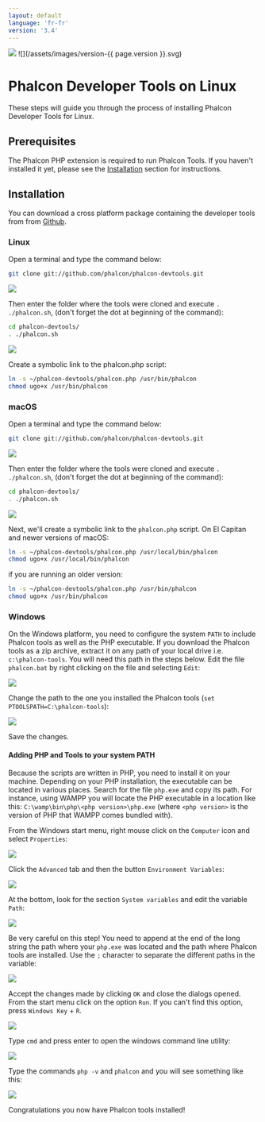 ```yaml
---
layout: default
language: 'fr-fr'
version: '3.4'
---
```

![](/assets/images/document-status-stable-success.svg) ![](/assets/images/version-{{ page.version }}.svg)
<a name='overview'></a>

# Phalcon Developer Tools on Linux

These steps will guide you through the process of installing Phalcon Developer Tools for Linux.

<a name='prerequisites'></a>

## Prerequisites

The Phalcon PHP extension is required to run Phalcon Tools. If you haven't installed it yet, please see the [Installation](/3.4/en//installation) section for instructions.

<a name='installation'></a>

## Installation

You can download a cross platform package containing the developer tools from from [Github](https://github.com/phalcon/phalcon-devtools).

<a name='installation-linux'></a>

### Linux

Open a terminal and type the command below:

```bash
git clone git://github.com/phalcon/phalcon-devtools.git
```

![](/assets/images/content/devtools-linux-1.png)

Then enter the folder where the tools were cloned and execute `. ./phalcon.sh`, (don't forget the dot at beginning of the command):

```bash
cd phalcon-devtools/
. ./phalcon.sh
```

![](/assets/images/content/devtools-linux-2.png)

Create a symbolic link to the phalcon.php script:

```bash
ln -s ~/phalcon-devtools/phalcon.php /usr/bin/phalcon
chmod ugo+x /usr/bin/phalcon
```

<a name='installation-mac'></a>

### macOS

Open a terminal and type the command below:

```bash
git clone git://github.com/phalcon/phalcon-devtools.git
```

![](/assets/images/content/devtools-mac-1.png)

Then enter the folder where the tools were cloned and execute `. ./phalcon.sh`, (don't forget the dot at beginning of the command):

```bash
cd phalcon-devtools/
. ./phalcon.sh
```

![](/assets/images/content/devtools-mac-2.png)

Next, we'll create a symbolic link to the `phalcon.php` script. On El Capitan and newer versions of macOS:

```bash
ln -s ~/phalcon-devtools/phalcon.php /usr/local/bin/phalcon
chmod ugo+x /usr/local/bin/phalcon
```

if you are running an older version:

```bash
ln -s ~/phalcon-devtools/phalcon.php /usr/bin/phalcon
chmod ugo+x /usr/bin/phalcon
```

<a name='installation-windows'></a>

### Windows

On the Windows platform, you need to configure the system `PATH` to include Phalcon tools as well as the PHP executable. If you download the Phalcon tools as a zip archive, extract it on any path of your local drive i.e. `c:\phalcon-tools`. You will need this path in the steps below. Edit the file `phalcon.bat` by right clicking on the file and selecting `Edit`:

![](/assets/images/content/devtools-windows-1.png)

Change the path to the one you installed the Phalcon tools (`set PTOOLSPATH=C:\phalcon-tools`):

![](/assets/images/content/devtools-windows-2.png)

Save the changes.

<a name='installation-windows-system-path'></a>

#### Adding PHP and Tools to your system PATH

Because the scripts are written in PHP, you need to install it on your machine. Depending on your PHP installation, the executable can be located in various places. Search for the file `php.exe` and copy its path. For instance, using WAMPP you will locate the PHP executable in a location like this: `C:\wamp\bin\php\<php version>\php.exe` (where `<php version>` is the version of PHP that WAMPP comes bundled with).

From the Windows start menu, right mouse click on the `Computer` icon and select `Properties`:

![](/assets/images/content/devtools-windows-3.png)

Click the `Advanced` tab and then the button `Environment Variables`:

![](/assets/images/content/devtools-windows-4.png)

At the bottom, look for the section `System variables` and edit the variable `Path`:

![](/assets/images/content/devtools-windows-5.png)

Be very careful on this step! You need to append at the end of the long string the path where your `php.exe` was located and the path where Phalcon tools are installed. Use the `;` character to separate the different paths in the variable:

![](/assets/images/content/devtools-windows-6.png)

Accept the changes made by clicking `OK` and close the dialogs opened. From the start menu click on the option `Run`. If you can't find this option, press `Windows Key` + `R`.

![](/assets/images/content/devtools-windows-7.png)

Type `cmd` and press enter to open the windows command line utility:

![](/assets/images/content/devtools-windows-8.png)

Type the commands `php -v` and `phalcon` and you will see something like this:

![](/assets/images/content/devtools-windows-9.png)

Congratulations you now have Phalcon tools installed!